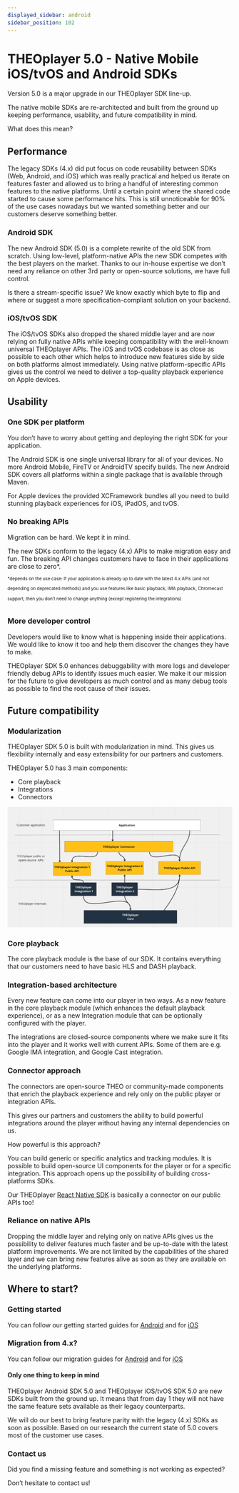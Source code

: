 ```yaml
---
displayed_sidebar: android
sidebar_position: 102
---
```


# THEOplayer 5.0 - Native Mobile iOS/tvOS and Android SDKs

Version 5.0 is a major upgrade in our THEOplayer SDK line-up.

The native mobile SDKs are re-architected and built from the ground up keeping performance, usability, and future compatibility in mind.

What does this mean?

## Performance

The legacy SDKs (4.x) did put focus on code reusability between SDKs (Web, Android, and iOS) which was really practical and helped us iterate on features faster and allowed us to bring a handful of interesting common features to the native platforms. Until a certain point where the shared code started to cause some performance hits.
This is still unnoticeable for 90% of the use cases nowadays but we wanted something better and our customers deserve something better.

### Android SDK

The new Android SDK (5.0) is a complete rewrite of the old SDK from scratch. Using low-level, platform-native APIs the new SDK competes with the best players on the market.
Thanks to our in-house expertise we don’t need any reliance on other 3rd party or open-source solutions, we have full control.

Is there a stream-specific issue? We know exactly which byte to flip and where or suggest a more specification-compliant solution on your backend.

### iOS/tvOS SDK

The iOS/tvOS SDKs also dropped the shared middle layer and are now relying on fully native APIs while keeping compatibility with the well-known universal THEOplayer APIs.
The iOS and tvOS codebase is as close as possible to each other which helps to introduce new features side by side on both platforms almost immediately. Using native platform-specific APIs gives us the control we need to deliver a top-quality playback experience on Apple devices.

## Usability

### One SDK per platform

You don’t have to worry about getting and deploying the right SDK for your application.

The Android SDK is one single universal library for all of your devices. No more Android Mobile, FireTV or AndroidTV specify builds. The new Android SDK covers all platforms within a single package that is available through Maven.

For Apple devices the provided XCFramework bundles all you need to build stunning playback experiences for iOS, iPadOS, and tvOS.

### No breaking APIs

Migration can be hard. We kept it in mind.

The new SDKs conform to the legacy (4.x) APIs to make migration easy and fun. The breaking API changes customers have to face in their applications are close to zero\*.

<sup><sup>
\*depends on the use case:
If your application is already up to date with the latest 4.x APIs (and not depending on deprecated methods) and you use features like basic playback, IMA playback, Chromecast support, then you don’t need to change anything (except registering the integrations)
</sup></sup>

### More developer control

Developers would like to know what is happening inside their applications. We would like to know it too and help them discover the changes they have to make.

THEOplayer SDK 5.0 enhances debuggability with more logs and developer friendly debug APIs to identify issues much easier. We make it our mission for the future to give developers as much control and as many debug tools as possible to find the root cause of their issues.

## Future compatibility

### Modularization

THEOplayer SDK 5.0 is built with modularization in mind. This gives us flexibility internally and easy extensibility for our partners and customers.

THEOplayer 5.0 has 3 main components:

- Core playback
- Integrations
- Connectors

![](../../assets/img/theoplayer-5-architecture-00.png)

### Core playback

The core playback module is the base of our SDK. It contains everything that our customers need to have basic HLS and DASH playback.

### Integration-based architecture

Every new feature can come into our player in two ways. As a new feature in the core playback module (which enhances the default playback experience), or as a new Integration module that can be optionally configured with the player.

The integrations are closed-source components where we make sure it fits into the player and it works well with current APIs.
Some of them are e.g. Google IMA integration, and Google Cast integration.

### Connector approach

The connectors are open-source THEO or community-made components that enrich the playback experience and rely only on the public player or integration APIs.

This gives our partners and customers the ability to build powerful integrations around the player without having any internal dependencies on us.

How powerful is this approach?

You can build generic or specific analytics and tracking modules.
It is possible to build open-source UI components for the player or for a specific integration.
This approach opens up the possibility of building cross-platforms SDKs.

Our THEOplayer [React Native SDK](https://www.theoplayer.com/sdk/react-native) is basically a connector on our public APIs too!

### Reliance on native APIs

Dropping the middle layer and relying only on native APIs gives us the possibility to deliver features much faster and be up-to-date with the latest platform improvements. We are not limited by the capabilities of the shared layer and we can bring new features alive as soon as they are available on the underlying platforms.

## Where to start?

### Getting started

You can follow our getting started guides for [Android](./02-android/00-getting-started.md) and for [iOS](./03-ios/00-getting-started.md)

### Migration from 4.x?

You can follow our migration guides for [Android](./02-android/02-migration-from-4.x.md) and for [iOS](./03-ios/02-migration-from-4.x.md)

#### Only one thing to keep in mind

THEOplayer Android SDK 5.0 and THEOplayer iOS/tvOS SDK 5.0 are new SDKs built from the ground up. It means that from day 1 they will not have the same feature sets available as their legacy counterparts.

We will do our best to bring feature parity with the legacy (4.x) SDKs as soon as possible.
Based on our research the current state of 5.0 covers most of the customer use cases.

### Contact us

Did you find a missing feature and something is not working as expected?

Don’t hesitate to contact us!
